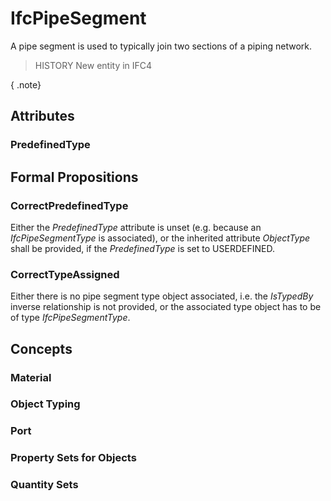 # IfcPipeSegment

A pipe segment is used to typically join two sections of a piping network.

> HISTORY  New entity in IFC4

{ .note}
>

## Attributes

### PredefinedType


## Formal Propositions

### CorrectPredefinedType
Either the _PredefinedType_ attribute is unset (e.g. because an _IfcPipeSegmentType_ is associated), or the inherited attribute _ObjectType_ shall be provided, if the _PredefinedType_ is set to USERDEFINED.

### CorrectTypeAssigned
Either there is no pipe segment type object associated, i.e. the _IsTypedBy_ inverse relationship is not provided, or the associated type object has to be of type _IfcPipeSegmentType_.

## Concepts

### Material


### Object Typing


### Port


### Property Sets for Objects


### Quantity Sets


